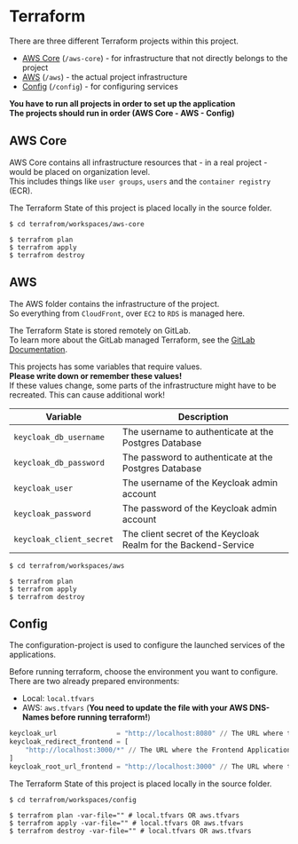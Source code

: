 # Terraform

There are three different Terraform projects within this project.

- [AWS Core](#aws-core) (`/aws-core`) - for infrastructure that not directly belongs to the project
- [AWS](#aws) (`/aws`) - the actual project infrastructure
- [Config](#config) (`/config`) - for configuring services

**You have to run all projects in order to set up the application**<br>
**The projects should run in order (AWS Core - AWS - Config)**

## AWS Core

AWS Core contains all infrastructure resources that - in a real project - would be placed on organization level.<br>
This includes things like `user groups`, `users` and the `container registry` (ECR).

The Terraform State of this project is placed locally in the source folder.

```shell
$ cd terrafrom/workspaces/aws-core

$ terrafrom plan
$ terrafrom apply
$ terrafrom destroy
```

## AWS

The AWS folder contains the infrastructure of the project.<br>
So everything from `CloudFront`, over `EC2` to `RDS` is managed here.

The Terraform State is stored remotely on GitLab.<br>
To learn more about the GitLab managed Terraform, see the [GitLab Documentation](https://docs.gitlab.com/ee/user/infrastructure/iac/terraform_state.html).

This projects has some variables that require values.<br>
**Please write down or remember these values!**<br>
If these values change, some parts of the infrastructure might have to be recreated. This can cause additional work!

| Variable                 | Description                                                     |
|--------------------------|-----------------------------------------------------------------|
| `keycloak_db_username`   | The username to authenticate at the Postgres Database           |
| `keycloak_db_password`   | The password to authenticate at the Postgres Database           |
| `keycloak_user`          | The username of the Keycloak admin account                      |
| `keycloak_password`      | The password of the Keycloak admin account                      |
| `keycloak_client_secret` | The client secret of the Keycloak Realm for the Backend-Service |

```shell
$ cd terrafrom/workspaces/aws

$ terrafrom plan
$ terrafrom apply
$ terrafrom destroy
```

## Config

The configuration-project is used to configure the launched services of the applications.

Before running terraform, choose the environment you want to configure.<br>
There are two already prepared environments:

- Local: `local.tfvars`
- AWS: `aws.tfvars` (**You need to update the file with your AWS DNS-Names before running terraform!**)

```terraform
keycloak_url               = "http://localhost:8080" // The URL where the Keycloak Server is running
keycloak_redirect_frontend = [
    "http://localhost:3000/*" // The URL where the Frontend Application is hosted. The URL has to end with "/*"
]
keycloak_root_url_frontend = "http://localhost:3000" // The URL where the Frontend Application is hosted
```

The Terraform State of this project is placed locally in the source folder.

```shell
$ cd terrafrom/workspaces/config

$ terrafrom plan -var-file="" # local.tfvars OR aws.tfvars
$ terrafrom apply -var-file="" # local.tfvars OR aws.tfvars
$ terrafrom destroy -var-file="" # local.tfvars OR aws.tfvars
```
